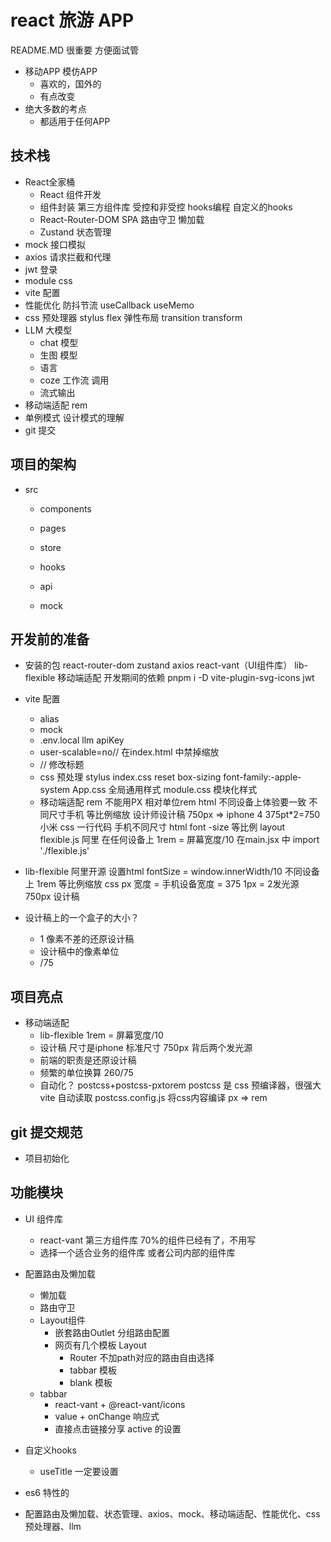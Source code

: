 # react 旅游 APP
README.MD 很重要 方便面试管
- 移动APP
  模仿APP
    - 喜欢的，国外的
    - 有点改变
- 绝大多数的考点
  - 都适用于任何APP

## 技术栈
- React全家桶
  - React 组件开发
  - 组件封装
      第三方组件库
      受控和非受控
      hooks编程 自定义的hooks
  - React-Router-DOM
      SPA
      路由守卫
      懒加载
  - Zustand 状态管理
- mock 接口模拟
- axios 请求拦截和代理
- jwt 登录
- module css
- vite 配置
- 性能优化
    防抖节流
    useCallback useMemo
- css 预处理器 stylus
    flex 弹性布局 
      transition 
      transform
- LLM 大模型
     - chat 模型
     - 生图 模型
     - 语言
     - coze 工作流 调用
     - 流式输出 
- 移动端适配
    rem
- 单例模式 设计模式的理解
- git 提交

## 项目的架构
- src
  - components
  - pages
  - store
  - hooks
  - api

  - mock

## 开发前的准备
- 安装的包
    react-router-dom zustand axios
    react-vant（UI组件库） lib-flexible 移动端适配
    开发期间的依赖 pnpm i -D 
    vite-plugin-svg-icons jwt 
- vite 配置
    - alias
    - mock
    - .env.local
    llm apiKey
    - user-scalable=no// 在index.html 中禁掉缩放
    - <title>旅游APP</title> // 修改标题
    - css 预处理
        stylus
        index.css reset
        box-sizing font-family:-apple-system
        App.css  全局通用样式
        module.css  模块化样式
    - 移动端适配 rem
        不能用PX 相对单位rem html
        不同设备上体验要一致
        不同尺寸手机 等比例缩放
        设计师设计稿 750px => iphone 4  375pt*2=750 
        小米
        css 一行代码 手机不同尺寸 html font -size 等比例
        layout 
        flexible.js 阿里 在任何设备上
        1rem = 屏幕宽度/10
        在main.jsx 中 import './flexible.js' 
- lib-flexible
    阿里开源
    设置html fontSize = window.innerWidth/10
    不同设备上 1rem 等比例缩放
    css px 宽度 = 手机设备宽度 = 375
    1px = 2发光源
    750px 设计稿

- 设计稿上的一个盒子的大小？
  - 1 像素不差的还原设计稿
  - 设计稿中的像素单位
  - /75

## 项目亮点
- 移动端适配
    - lib-flexible  1rem = 屏幕宽度/10
    - 设计稿 尺寸是iphone 标准尺寸 750px  背后两个发光源
    - 前端的职责是还原设计稿
    - 频繁的单位换算 260/75
    - 自动化？
        postcss+postcss-pxtorem
        postcss 是 css 预编译器，很强大
        vite 自动读取 postcss.config.js 将css内容编译
        px => rem
## git 提交规范
- 项目初始化

## 功能模块
- UI 组件库
    - react-vant 第三方组件库 70%的组件已经有了，不用写
    - 选择一个适合业务的组件库 或者公司内部的组件库
- 配置路由及懒加载
    - 懒加载
    - 路由守卫
    - Layout组件
        - 嵌套路由Outlet 分组路由配置
        - 网页有几个模板 Layout
            - Router 不加path对应的路由自由选择
            - tabbar 模板
            - blank 模板
    - tabbar
        - react-vant + @react-vant/icons
        - value + onChange 响应式
        - 直接点击链接分享 active 的设置
        
- 自定义hooks
    - useTitle
    一定要设置

- es6 特性的


- 配置路由及懒加载、状态管理、axios、mock、移动端适配、性能优化、css 预处理器、llm





